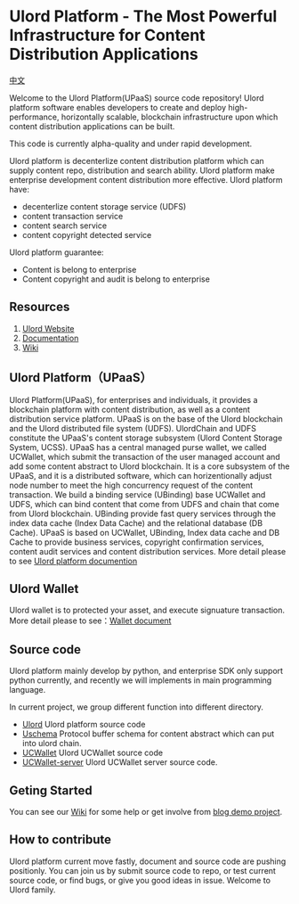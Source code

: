 # Ulord Platform - The Most Powerful Infrastructure for Content Distribution Applications
[中文](./README_zh.md)

Welcome to the Ulord Platform(UPaaS) source code repository! Ulord platform software enables developers to create and deploy high-performance, horizontally scalable, blockchain infrastructure upon which content distribution applications can be built.

This code is currently alpha-quality and under rapid development. 

Ulord platform is decenterlize content distribution platform which can supply content repo, distribution and search ability. Ulord platform make enterprise development content distribution more effective.
Ulord platform have:
- decenterlize content storage service (UDFS)
- content transaction service
- content search service
- content copyright detected service

Ulord platform guarantee:
- Content is belong to enterprise
- Content copyright and audit is belong to enterprise 


## Resources
1. [Ulord Website](http://ulord.one)
2. [Documentation](https://github.com/UlordChain/documentation)
3. [Wiki](https://github.com/UlordChain/Ulord-platform/wiki)


## Ulord Platform（UPaaS）
Ulord Platform(UPaaS), for enterprises and individuals, it provides a blockchain platform with content distribution, as well as a content distribution service platform. UPaaS is on the base of the Ulord blockchain and the Ulord distributed file system (UDFS). UlordChain and UDFS constitute the UPaaS's content storage subsystem (Ulord Content Storage System, UCSS). UPaaS has a central managed purse wallet, we called UCWallet, which submit the transaction of the user managed account and add some content abstract to Ulord blockchain. It is a core subsystem of the UPaaS, and it is a distributed software, which can horizentionally adjust node number to meet the high concurrency request of the content transaction. We build a binding service (UBinding) base UCWallet and UDFS, which can bind content that come from UDFS and chain that come from Ulord blockchain. UBinding provide fast query services through the index data cache (Index Data Cache) and the relational database (DB Cache). UPaaS is based on UCWallet, UBinding, Index data cache and DB Cache to provide business services, copyright confirmation services, content audit services and content distribution services.
More detail please to see [Ulord platform documention](doc/ulord_paas_en.md)

## Ulord Wallet
Ulord wallet is to protected your asset, and execute signuature transaction.
More detail please to see：[Wallet document](doc/ulord_wallet_en.md)

## Source code
Ulord platform mainly develop by python, and enterprise SDK only support python currently, and recently we will implements in main programming language.

In current project, we group different function into different directory.
- [Ulord](./ulord) Ulord platform source code
- [Uschema](./Uschema) Protocol buffer schema for content abstract which can put into ulord chain.
- [UCWallet](./UCwallet) Ulord UCWallet source code
- [UCWallet-server](https://github.com/UlordChain/Uwallet-server) Ulord UCWallet server source code.

## Geting Started
You can see our [Wiki](https://github.com/UlordChain/Ulord-platform/wiki) for some help or get involve from [blog demo project](https://github.com/UlordChain/ulord-blog-demo).

## How to contribute
Ulord platform current move fastly, document and source code are pushing positionly. You can join us by submit source code to repo, or test current source code, or find bugs, or give you good ideas in issue. Welcome to Ulord family.

